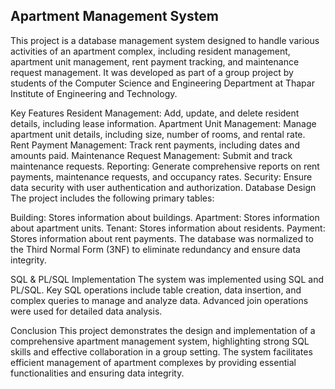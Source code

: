 ## Apartment Management System
This project is a database management system designed to handle various activities of an apartment complex, including resident management, apartment unit management, rent payment tracking, and maintenance request management. It was developed as part of a group project by students of the Computer Science and Engineering Department at Thapar Institute of Engineering and Technology.

Key Features
Resident Management: Add, update, and delete resident details, including lease information.
Apartment Unit Management: Manage apartment unit details, including size, number of rooms, and rental rate.
Rent Payment Management: Track rent payments, including dates and amounts paid.
Maintenance Request Management: Submit and track maintenance requests.
Reporting: Generate comprehensive reports on rent payments, maintenance requests, and occupancy rates.
Security: Ensure data security with user authentication and authorization.
Database Design
The project includes the following primary tables:

Building: Stores information about buildings.
Apartment: Stores information about apartment units.
Tenant: Stores information about residents.
Payment: Stores information about rent payments.
The database was normalized to the Third Normal Form (3NF) to eliminate redundancy and ensure data integrity.

SQL & PL/SQL Implementation
The system was implemented using SQL and PL/SQL. Key SQL operations include table creation, data insertion, and complex queries to manage and analyze data. Advanced join operations were used for detailed data analysis.

Conclusion
This project demonstrates the design and implementation of a comprehensive apartment management system, highlighting strong SQL skills and effective collaboration in a group setting. The system facilitates efficient management of apartment complexes by providing essential functionalities and ensuring data integrity.

